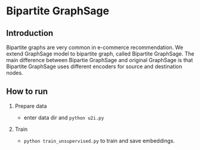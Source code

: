# Bipartite GraphSage
## Introduction
Bipartite graphs are very common in e-commerce recommendation.
We extend GraphSage model to bipartite graph, called Bipartite GraphSage.
The main difference between Bipartie GraphSage and original GraphSage is
that Bipartite GraphSage uses different encoders for source and destination nodes.

## How to run
1. Prepare data
    - enter data dir and `python u2i.py`

2. Train
    - `python train_unsupervised.py` to train and save embeddings.
